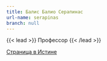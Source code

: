 ```yaml
---
title: Балис Балио Серапинас
url-name: serapinas
branch: null
---
```

{{< lead >}} Профессор {{< /lead >}}

[Страница в Истине](https://istina.msu.ru/workers/453882)